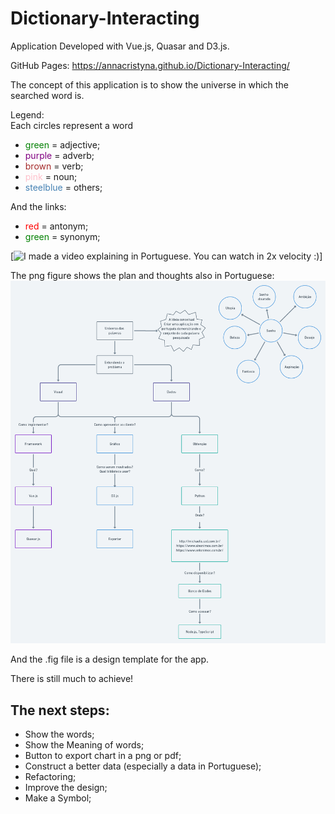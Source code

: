 # Dictionary-Interacting
Application Developed with Vue.js, Quasar and D3.js.

GitHub Pages: https://annacristyna.github.io/Dictionary-Interacting/

The concept of this application is to show the universe in which the searched word is.

Legend:  
Each circles represent a word
- <span style="color:green">green</span> = adjective;
- <span style="color:purple">purple</span> = adverb;
- <span style="color:brown">brown</span> = verb;
- <span style="color:pink">pink</span> = noun;
- <span style="color:steelblue">steelblue</span> = others;

And the links:
- <span style="color:red">red</span>  = antonym;
- <span style="color:green">green</span>  = synonym;

[![I made a video explaining in Portuguese. You can watch in 2x velocity :)](http://img.youtube.com/vi/aZ6fy4hsTkE/0.jpg)]

The png figure shows the plan and thoughts also in Portuguese:
![](/Fluxo-pensamento.png)


And the .fig file is a design template for the app.

There is still much to achieve!

The next steps:
-

- Show the words;
- Show the Meaning of words;
- Button to export chart in a png or pdf;
- Construct a better data (especially a data in Portuguese);
- Refactoring;
- Improve the design;
- Make a Symbol;

